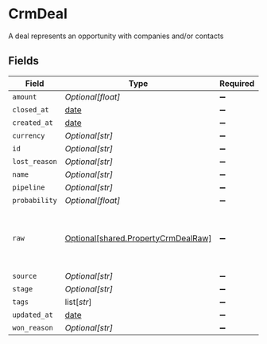 # CrmDeal

A deal represents an opportunity with companies and/or contacts


## Fields

| Field                                                                                | Type                                                                                 | Required                                                                             | Description                                                                          |
| ------------------------------------------------------------------------------------ | ------------------------------------------------------------------------------------ | ------------------------------------------------------------------------------------ | ------------------------------------------------------------------------------------ |
| `amount`                                                                             | *Optional[float]*                                                                    | :heavy_minus_sign:                                                                   | N/A                                                                                  |
| `closed_at`                                                                          | [date](https://docs.python.org/3/library/datetime.html#date-objects)                 | :heavy_minus_sign:                                                                   | N/A                                                                                  |
| `created_at`                                                                         | [date](https://docs.python.org/3/library/datetime.html#date-objects)                 | :heavy_minus_sign:                                                                   | N/A                                                                                  |
| `currency`                                                                           | *Optional[str]*                                                                      | :heavy_minus_sign:                                                                   | N/A                                                                                  |
| `id`                                                                                 | *Optional[str]*                                                                      | :heavy_minus_sign:                                                                   | N/A                                                                                  |
| `lost_reason`                                                                        | *Optional[str]*                                                                      | :heavy_minus_sign:                                                                   | N/A                                                                                  |
| `name`                                                                               | *Optional[str]*                                                                      | :heavy_minus_sign:                                                                   | N/A                                                                                  |
| `pipeline`                                                                           | *Optional[str]*                                                                      | :heavy_minus_sign:                                                                   | N/A                                                                                  |
| `probability`                                                                        | *Optional[float]*                                                                    | :heavy_minus_sign:                                                                   | N/A                                                                                  |
| `raw`                                                                                | [Optional[shared.PropertyCrmDealRaw]](undefined/models/shared/propertycrmdealraw.md) | :heavy_minus_sign:                                                                   | The raw data returned by the integration for this deal                               |
| `source`                                                                             | *Optional[str]*                                                                      | :heavy_minus_sign:                                                                   | N/A                                                                                  |
| `stage`                                                                              | *Optional[str]*                                                                      | :heavy_minus_sign:                                                                   | N/A                                                                                  |
| `tags`                                                                               | list[*str*]                                                                          | :heavy_minus_sign:                                                                   | N/A                                                                                  |
| `updated_at`                                                                         | [date](https://docs.python.org/3/library/datetime.html#date-objects)                 | :heavy_minus_sign:                                                                   | N/A                                                                                  |
| `won_reason`                                                                         | *Optional[str]*                                                                      | :heavy_minus_sign:                                                                   | N/A                                                                                  |